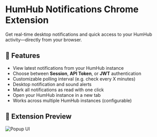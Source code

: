 # HumHub Notifications Chrome Extension

Get real-time desktop notifications and quick access to your HumHub activity—directly from your browser.

## 🚀 Features

- View latest notifications from your HumHub instance
- Choose between **Session**, **API Token**, or **JWT** authentication
- Customizable polling interval (e.g. check every X minutes)
- Desktop notification and sound alerts
- Mark all notifications as read with one click
- Open your HumHub instance in a new tab
- Works across multiple HumHub instances (configurable)

## 📸 Extension Preview

![Popup UI](assets/screenshot.png)
